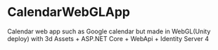 # CalendarWebGLApp
Calendar web app such as Google calendar but made in WebGL(Unity deploy) with 3d Assets + ASP.NET Core + WebApi + Identity Server 4
